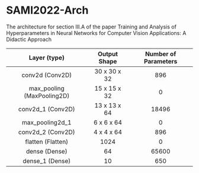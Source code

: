 # SAMI2022-Arch
The architecture for section III.A of the paper Training and Analysis of Hyperparameters in Neural Networks for Computer Vision Applications: A Didactic Approach

| Layer (type) | Output Shape | Number of Parameters |
| :---:         |     :---:      |          :---: |
| conv2d (Conv2D) | 30 x 30 x 32 | 896 |
| max_pooling (MaxPooling2D) | 15 x 15 x 32 | 0 |
| conv2d_1 (Conv2D) | 13 x 13 x 64 | 18496 |
| max_pooling2d_1 | 6 x 6 x 64 | 0 |
| conv2d_2 (Conv2D) | 4 x 4 x 64 | 896 |
| flatten (Flatten) | 1024 | 0 |
| dense (Dense) | 64 | 65600 |
| dense_1 (Dense) | 10 | 650 |
